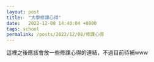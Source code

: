 ```yaml
---
layout: post
title:  "大學修課心得"
date:   2022-12-08 14:40:04 +0800
tags: school
permalink: /posts/2022/12/08/修課心得
---
```





這裡之後應該會放一些修課心得的連結，不過目前待補www

